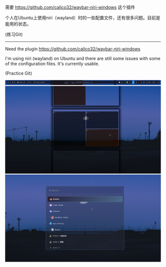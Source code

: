 需要 https://github.com/calico32/waybar-niri-windows 这个插件

个人在Ubuntu上使用niri（wayland）时的一些配置文件，还有很多问题。目前是能用的状态。

(练习Git)

---

Need the plugin https://github.com/calico32/waybar-niri-windows

I'm using niri (wayland) on Ubuntu and there are still some issues with some of the configuration files. It's currently usable.

(Practice Git)

![alt text](image/image-3.png)
![alt text](image/image-2.png)
![alt text](image/image-1.png)